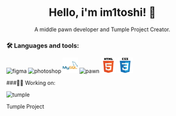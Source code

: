 <div class="header" align="center">
  <h1>Hello, i'm im1toshi! 👋</h1>

  <p>A middle pawn developer and Tumple Project Creator.</p>
</div>

### 🛠️ Languages and tools:
<div class="about-me" dir="auto">
  <img src="https://www.vectorlogo.zone/logos/figma/figma-icon.svg" alt="figma" width="40" height="40" style="max-width: 100%;">
  <img src="https://www.pngrepo.com/png/452149/180/adobe-photoshop.png" alt="photoshop" width="40" height="40" style="max-width: 100%";>
  <img src="https://raw.githubusercontent.com/devicons/devicon/master/icons/mysql/mysql-original-wordmark.svg" alt="mysql" width="40" height="40" style="max-width: 100%;">
  <img src="https://www.pngrepo.com/png/159311/512/pawn.png" alt="pawn" width="40" height="40" style="max-width: 100%;">
  <img src="https://raw.githubusercontent.com/devicons/devicon/master/icons/html5/html5-original-wordmark.svg" alt="html" width="40" height="40" style="max-width: 100%;">
  <img src="https://raw.githubusercontent.com/devicons/devicon/master/icons/css3/css3-original-wordmark.svg" alt="css" width="40" height="40" style="max-width: 100%;">
</div>

###👨‍💻 Working on:
<div class="working-on" dir="auto">
  <div>
    <img src="https://i.ibb.co/8KpFfn9/logo-small-nofill-gradient-white.png", alt="tumple" width="40" height="50" style="max-width: 100%";>
    <p>Tumple Project</p>
  </div>
</div>
